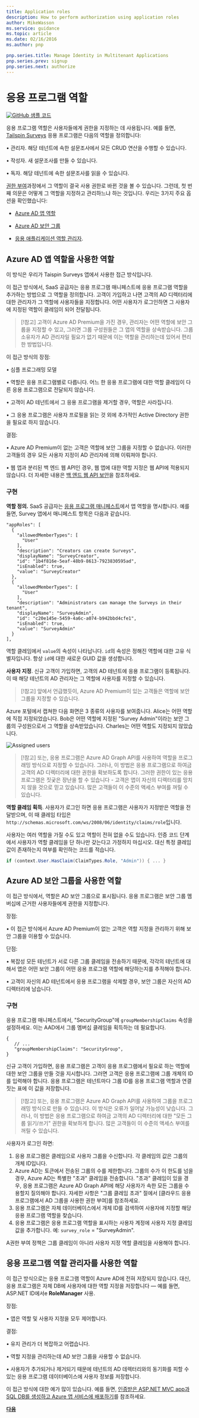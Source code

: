 ```yaml
---
title: Application roles
description: How to perform authorization using application roles
author: MikeWasson
ms.service: guidance
ms.topic: article
ms.date: 02/16/2016
ms.author: pnp

pnp.series.title: Manage Identity in Multitenant Applications
pnp.series.prev: signup
pnp.series.next: authorize
---
```

# 응용 프로그램 역할

[![GitHub](../_images/github.png) 샘플 코드][sample application]

응용 프로그램 역할은 사용자들에게 권한을 지정하는 데 사용됩니다. 예를 들면, [Tailspin Surveys][Tailspin] 응용 프로그램은 다음의 역할을 정의합니다:

•	관리자. 해당 테넌트에 속한 설문조사에서 모든 CRUD 연산을 수행할 수 있습니다.

•	작성자. 새 설문조사를 만들 수 있습니다.

•	독자. 해당 테넌트에 속한 설문조사를 읽을 수 있습니다.


[권한 부여](https://docs.microsoft.com/en-us/azure/architecture/multitenant-identity/authorize)과정에서 그 역할이 결국 사용 권한로 바뀐 것을 볼 수 있습니다. 그런데, 첫 번째 의문은 어떻게 그 역할을 지정하고 관리하느냐 하는 것입니다. 우리는 3가지 주요 옵션을 확인했습니다:

* [Azure AD 앱 역할](#roles-using-azure-ad-app-roles)

* [Azure AD 보안 그룹](#roles-using-azure-ad-security-groups)

* [응용 애플리케이션 역할 관리자](#roles-using-an-application-role-manager).

## Azure AD 앱 역할을 사용한 역할
이 방식은 우리가 Taispin Surveys 앱에서 사용한 접근 방식입니다.

이 접근 방식에서, SaaS 공급자는 응용 프로그램 매니페스트에 응용 프로그램 역할을 추가하는 방법으로 그 역할을 정의합니다.  고객이 가입하고 나면 고객의 AD 디렉터리에 대한 관리자가 그 역할에 사용자들을 지정합니다. 어떤 사용자가 로그인하면 그 사용자에 지정된 역할이 클레임이 되어 전달됩니다.

> [!참고]
> 고객이 Azure AD Premium을 가진 경우, 관리자는 어떤 역할에 보안 그룹을 지정할 수 있고, 그러면 그룹 구성원들은 그 앱의 역할을 상속받습니다. 그룹 소유자가 AD 관리자일 필요가 없기 때문에 이는 역할을 관리하는데 있어서 편리한 방법입니다.
> 
> 

이 접근 방식의 장점:

•	심플 프로그래밍 모델

•	역할은 응용 프로그램별로 다릅니다. 어느 한 응용 프로그램에 대한 역할 클레임이 다른 응용 프로그램으로 전달되지 않습니다.

•	고객이 AD 테넌트에서 그 응용 프로그램을 제거할 경우, 역할은 사라집니다.

•	그 응용 프로그램은 사용자 프로필을 읽는 것 외에 추가적인 Active Directory 권한을 필요로 하지 않습니다.


결점:

•	Azure AD Premium이 없는 고객은 역할에 보안 그룹을 지정할 수 없습니다. 이러한 고객들의 경우 모든 사용자 지정이 AD 관리자에 의해 이뤄져야 합니다.

•	웹 앱과 분리된 백 엔드 웹 API인 경우, 웹 앱에 대한 역할 지정은 웹 API에 적용되지 않습니다. 더 자세한 내용은 
 [백 엔드 웹 API 보안](https://docs.microsoft.com/en-us/azure/architecture/multitenant-identity/web-api)을 참조하세요.

### 구현
**역할 정의.** SaaS 공급자는 [응용 프로그램 매니페스트](https://docs.microsoft.com/en-us/azure/active-directory/develop/active-directory-application-manifest)에서 앱 역할을 명시합니다. 예를 들면, Survey 앱에서 매니페스트 항목은 다음과 같습니다.

```
"appRoles": [
  {
    "allowedMemberTypes": [
      "User"
    ],
    "description": "Creators can create Surveys",
    "displayName": "SurveyCreator",
    "id": "1b4f816e-5eaf-48b9-8613-7923830595ad",
    "isEnabled": true,
    "value": "SurveyCreator"
  },
  {
    "allowedMemberTypes": [
      "User"
    ],
    "description": "Administrators can manage the Surveys in their tenant",
    "displayName": "SurveyAdmin",
    "id": "c20e145e-5459-4a6c-a074-b942bbd4cfe1",
    "isEnabled": true,
    "value": "SurveyAdmin"
  }
],
```

역할 클레임에서 `value`의 속성이 나타납니다. `id`의 속성은 정해진 역할에 대한 고유 식별자입니다. 항상 `id`에 대한 새로운 GUID 값을 생성합니다.

**사용자 지정**. 신규 고객이 가입하면, 고객의 AD 테넌트에 응용 프로그램이 등록됩니다. 이 때 해당 테넌트의 AD 관리자는 그 역할에 사용자를 지정할 수 있습니다.

> [!참고]
> 앞에서 언급했듯이, Azure AD Premium이 있는 고객들은 역할에 보안 그룹을 지정할 수 있습니다.
> 
> 

Azure 포털에서 캡쳐한 다음 화면은 3 종류의 사용자를 보여줍니다. Alice는 어떤 역할에 직접 지정되었습니다. Bob은 어떤 역할에 지정된 "Survey Admin"이라는 보안 그룹의 구성원으로서 그 역할을 상속받았습니다. Charles는 어떤 역할도 지정되지 않았습니다.

![Assigned users](./images/role-assignments.png)

> [!참고]
> 또는, 응용 프로그램은 Azure AD Graph API를 사용하여 역할을 프로그래밍 방식으로 지정할 수 있습니다. 그러나, 이 방법은 응용 프로그램으로 하여금 고객의 AD 디렉터리에 대한 권한을 확보하도록 합니다. 그러한 권한이 있는 응용 프로그램은 짓궂은 장난을 할 수 있습니다 - 고객은 앱이 자신의 디렉터리를 망치지 않을 것으로 믿고 있습니다. 많은 고객들이 이 수준의 액세스 부여를 꺼릴 수 있습니다.
> 
> 

**역할 클레임 획득**. 사용자가 로그인 하면 응용 프로그램은 사용자가 지정받은 역할을 전달받으며, 이 때 클레임 타입은 `http://schemas.microsoft.com/ws/2008/06/identity/claims/role`입니다. 

사용자는 여러 역할을 가질 수도 있고 역할이 전혀 없을 수도 있습니다. 인증 코드 단계에서 사용자가 역할 클레임을 단 하나만 갖는다고 가정하지 마십시오. 대신 특정 클레임 값이 존재하는지 여부를 확인하는 코드를 적습니다.

```csharp
if (context.User.HasClaim(ClaimTypes.Role, "Admin")) { ... }
```

## Azure AD 보안 그룹을 사용한 역할
이 접근 방식에서, 역할은 AD 보안 그룹으로 표시됩니다. 응용 프로그램은 보안 그룹 멤버십에 근거한 사용자들에게 권한을 지정합니다.

장점:

•	이 접근 방식에서 Azure AD Premium이 없는 고객은 역할 지정을 관리하기 위해 보안 그룹을 이용할 수 있습니다.

단점:

•	복잡성 모든 테넌트가 서로 다른 그룹 클레임을 전송하기 때문에, 각각의 테넌트에 대해서 앱은 어떤 보안 그룹이 어떤 응용 프로그램 역할에 해당하는지를 추적해야 합니다.

•	고객이 자신의 AD 테넌트에서 응용 프로그램을 삭제할 경우, 보안 그룹은 자신의 AD 디렉터리에 남습니다.


### 구현
응용 프로그램 매니페스트에서, "SecurityGroup"에 `groupMembershipClaims` 속성을 설정하세요. 이는 AAD에서 그룹 멤버십 클레임을 획득하는 데 필요합니다.

```
{
   // ...
   "groupMembershipClaims": "SecurityGroup",
}
```

신규 고객이 가입하면, 응용 프로그램은 고객이 응용 프로그램에서 필요로 하는 역할에 대한 보안 그룹을 만들 것을 지시합니다. 그러면 고객은 응용 프로그램에 그룹 개체의 ID를 입력해야 합니다. 응용 프로그램은 테넌트마다 그룹 ID를 응용 프로그램 역할과 연결 짓는 표에 이 값을 저장합니다.

> [!참고]
> 또는, 응용 프로그램은 Azure AD Graph API를 사용하여 그룹을 프로그래밍 방식으로 만들 수 있습니다. 이 방식은 오류가 일어날 가능성이 낮습니다. 그러나, 이 방법은 응용 프로그램으로 하여금 고객의 AD 디렉터리에 대한 "모든 그룹 읽기/쓰기" 권한을 확보하게 합니다. 많은 고객들이 이 수준의 액세스 부여를 꺼릴 수 있습니다.
> 
> 

사용자가 로그인 하면:

1.	응용 프로그램은 클레임으로 사용자 그룹을 수신합니다. 각 클레임의 값은 그룹의 개체 ID입니다.
2.	Azure AD는 토큰에서 전송된 그룹의 수를 제한합니다. 그룹의 수가 이 한도를 넘을 경우, Azure AD는 특별한 "초과" 클레임을 전송합니다. "초과" 클레임이 있을 경우, 응용 프로그램은 Azure AD Graph API에 해당 사용자가 속한 모든 그룹을 수용할지 질의해야 합니다. 자세한 사항은 "그룹 클레임 초과" 절에서 [클라우드 응용 프로그램에서 AD 그룹을 사용한 권한 부여]를 참조하세요. 
3.	응용 프로그램은 자체 데이터베이스에서 개체 ID를 검색하여 사용자에 지정할 해당 응용 프로그램 역할을 찾습니다.
4.	응용 프로그램은 응용 프로그램 역할을 표시하는 사용자 계정에 사용자 지정 클레임 값을 추가합니다. 예: 
 `survey_role` = "SurveyAdmin".

A권한 부여 정책은 그룹 클레임이 아니라 사용자 지정 역할 클레임을 사용해야 합니다.

## 응용 프로그램 역할 관리자를 사용한 역할
이 접근 방식으로는 응용 프로그램 역할이 Azure AD에 전혀 저장되지 않습니다. 대신, 응용 프로그램은 자체 DB에 사용자에 대한 역할 지정을 저장합니다 — 예를 들면, ASP.NET ID에서e **RoleManager** 사용.

장점: 

•	앱은 역할 및 사용자 지정을 모두 제어합니다.

결점:

•	유지 관리가 더 복잡하고 어렵습니다.

•	역할 지정을 관리하는데 AD 보안 그룹을 사용할 수 없습니다.

•	사용자가 추가되거나 제거되기 때문에 테넌트의 AD 데렉터리와의 동기화를 피할 수 있는 응용 프로그램 데이터베이스에 사용자 정보를 저장합니다.  


이 접근 방식에 대한 예가 많이 있습니다. 예를 들면, [인증받은 ASP.NET MVC app과 SQL DB를 생성하고 Azure 앱 서비스에 배포하기](https://docs.microsoft.com/en-us/azure/app-service-web/web-sites-dotnet-deploy-aspnet-mvc-app-membership-oauth-sql-database)를 참조하세요.

[**다음**][authorization]

<!-- Links -->
[Tailspin]: tailspin.md

[authorization]: authorize.md
[Securing a backend web API]: web-api.md
[Create an ASP.NET MVC app with auth and SQL DB and deploy to Azure App Service]: /azure/app-service-web/web-sites-dotnet-deploy-aspnet-mvc-app-membership-oauth-sql-database/
[application manifest]: /azure/active-directory/active-directory-application-manifest/
[sample application]: https://github.com/Azure-Samples/guidance-identity-management-for-multitenant-apps
